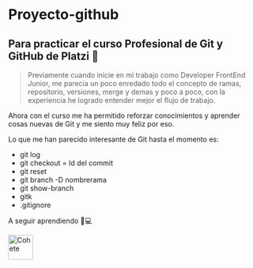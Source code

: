 # Proyecto-github

## Para practicar el curso Profesional de Git y GitHub de Platzi 💚

> Previamente cuando inicie en mi trabajo como Developer FrontEnd Junior, me parecia un poco enredado todo el concepto de ramas, repositorio, versiones, merge y demas y poco a poco, con la experiencia he logrado entender mejor el flujo de trabajo.

Ahora con el curso me ha permitido reforzar conocimientos y aprender cosas nuevas de Git y me siento muy feliz por eso. 

Lo que me han parecido interesante de Git hasta el momento es:

* git log
* git checkout = Id del commit
* git reset
* git branch -D nombrerama
* git show-branch
* gitk
* .gitignore

A seguir aprendiendo 🚀💻

<img src="https://cdn.pixabay.com/animation/2023/02/13/09/42/09-42-58-584_512.gif" alt="Cohete" title="Cohete" width="50">

